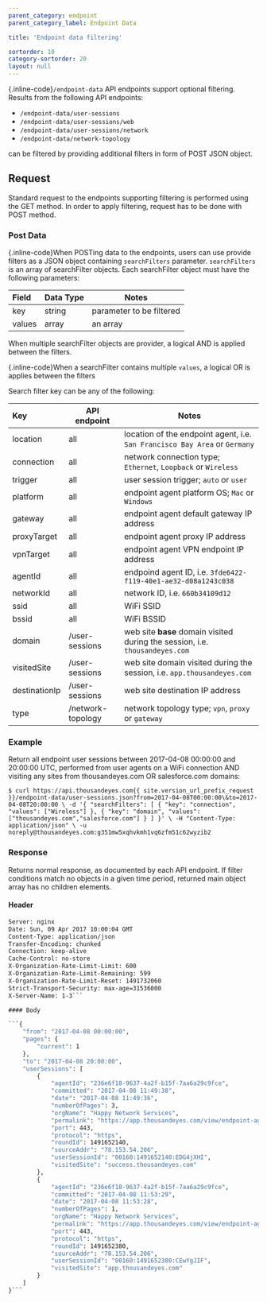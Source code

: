 ```yaml
---
parent_category: endpoint
parent_category_label: Endpoint Data

title: 'Endpoint data filtering'

sortorder: 10
category-sortorder: 20
layout: null
---
```


{.inline-code}`/endpoint-data` API endpoints support optional filtering. Results from the following API endpoints:
* `/endpoint-data/user-sessions`
* `/endpoint-data/user-sessions/web`
* `/endpoint-data/user-sessions/network`
* `/endpoint-data/network-topology`

can be filtered by providing additional filters in form of POST JSON object.

## Request

Standard request to the endpoints supporting filtering is performed using the GET method. In order to apply filtering, request has to be done with POST method.

### Post Data

{.inline-code}When POSTing data to the endpoints, users can use provide filters as a JSON object containing `searchFilters` parameter. `searchFilters` is an array of searchFilter objects. Each searchFilter object must have the following parameters:

Field | Data Type | Notes
:------------|-------------|-------------|
key | string | parameter to be filtered
values | array | an array

When multiple searchFilter objects are provider, a logical AND is applied between the filters.

{.inline-code}When a searchFilter contains multiple `values`, a logical OR is applies between the filters

Search filter key can be any of the following:

Key | API endpoint | Notes
:------------|-------------|-------------|
location | all | location of the endpoint agent, i.e. `San Francisco Bay Area` or `Germany`
connection | all | network connection type; `Ethernet`, `Loopback` or `Wireless`
trigger | all | user session trigger; `auto` or `user`
platform | all | endpoint agent platform OS; `Mac` or `Windows`
gateway | all | endpoint agent default gateway IP address
proxyTarget | all | endpoint agent proxy IP address
vpnTarget | all | endpoint agent VPN endpoint IP address
agentId | all | endpoind agent ID, i.e. `3fde6422-f119-40e1-ae32-d08a1243c038`
networkId | all | network ID, i.e. `660b34109d12`
ssid | all | WiFi SSID
bssid | all | WiFi BSSID
domain | /user-sessions | web site **base** domain visited during the session, i.e. `thousandeyes.com`
visitedSite | /user-sessions | web site domain visited during the session, i.e. `app.thousandeyes.com`
destinationIp | /user-sessions | web site destination IP address
type | /network-topology | network topology type; `vpn`, `proxy` or `gateway`

### Example

Return all endpoint user sessions between 2017-04-08 00:00:00 and 20:00:00 UTC, performed from user agents on a WiFi connection AND visiting any sites from thousandeyes.com OR salesforce.com domains:

`$ curl https://api.thousandeyes.com{{ site.version_url_prefix_request }}/endpoint-data/user-sessions.json?from=2017-04-08T00:00:00\&to=2017-04-08T20:00:00 \
  -d '{
    "searchFilters": [
      { "key": "connection", "values": ["Wireless"] },
      { "key": "domain", "values": ["thousandeyes.com","salesforce.com"] }
    ]
  }' \
  -H "Content-Type: application/json" \
  -u noreply@thousandeyes.com:g351mw5xqhvkmh1vq6zfm51c62wyzib2`

### Response

Returns normal response, as documented by each API endpoint. If filter conditions match no objects in a given time period, returned main object array has no children elements.

#### Header

```HTTP/1.1 200 OK
Server: nginx
Date: Sun, 09 Apr 2017 10:00:04 GMT
Content-Type: application/json
Transfer-Encoding: chunked
Connection: keep-alive
Cache-Control: no-store
X-Organization-Rate-Limit-Limit: 600
X-Organization-Rate-Limit-Remaining: 599
X-Organization-Rate-Limit-Reset: 1491732060
Strict-Transport-Security: max-age=31536000
X-Server-Name: 1-3```

#### Body

```{
    "from": "2017-04-08 00:00:00",
    "pages": {
        "current": 1
    },
    "to": "2017-04-08 20:00:00",
    "userSessions": [
        {
            "agentId": "236e6f18-9637-4a2f-b15f-7aa6a29c9fce",
            "committed": "2017-04-08 11:49:38",
            "date": "2017-04-08 11:49:36",
            "numberOfPages": 3,
            "orgName": "Happy Network Services",
            "permalink": "https://app.thousandeyes.com/view/endpoint-agent/?roundId=1491652140&scenarioId=sessionDetails&binSize=300000&__aid=160",
            "port": 443,
            "protocol": "https",
            "roundId": 1491652140,
            "sourceAddr": "78.153.54.206",
            "userSessionId": "00160:1491652140:EDG4jXHI",
            "visitedSite": "success.thousandeyes.com"
        },
        {
            "agentId": "236e6f18-9637-4a2f-b15f-7aa6a29c9fce",
            "committed": "2017-04-08 11:53:29",
            "date": "2017-04-08 11:53:28",
            "numberOfPages": 1,
            "orgName": "Happy Network Services",
            "permalink": "https://app.thousandeyes.com/view/endpoint-agent/?roundId=1491652380&scenarioId=sessionDetails&binSize=300000&__aid=160",
            "port": 443,
            "protocol": "https",
            "roundId": 1491652380,
            "sourceAddr": "78.153.54.206",
            "userSessionId": "00160:1491652380:CEwYgJIF",
            "visitedSite": "app.thousandeyes.com"
        }
    ]
}```
